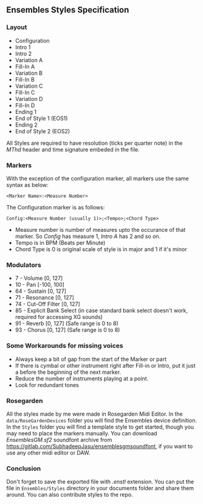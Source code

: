 ## Ensembles Styles Specification

### Layout
- Configuration
- Intro 1
- Intro 2
- Variation A
- Fill-In A
- Variation B
- Fill-In B
- Variation C
- Fill-In C
- Variation D
- Fill-In D
- Ending 1
- End of Style 1 (EOS1)
- Ending 2
- End of Style 2 (EOS2)

All Styles are required to have resolution (ticks per quarter note) in the *MThd* header and time signature embeded in the file.

### Markers
With the exception of the configuration marker, all markers use the same syntax as below:

```<Marker Name>:<Measure Number>```

The Configuration marker is as follows:

```Config:<Measure Number (usually 1)>;<Tempo>;<Chord Type>```

* Measure number is number of measures upto the occurance of that marker. So _Config_ has measure 1, _Intro A_ has 2 and so on.
* Tempo is in BPM (Beats per Minute)
* Chord Type is 0 is original scale of style is in major and 1 if it's minor

### Modulators
- 7  - Volume [0, 127]
- 10 - Pan [-100, 100]
- 64 - Sustain [0, 127]
- 71 - Resonance [0, 127]
- 74 - Cut-Off Filter [0, 127]
- 85 - Explicit Bank Select (in case standard bank select doesn't work, required for accessing XG sounds)
- 91 - Reverb [0, 127] (Safe range is 0 to 8)
- 93 - Chorus [0, 127] (Safe range is 0 to 8)


### Some Workarounds for missing voices
- Always keep a bit of gap from the start of the Marker or part
- If there is cymbal or other instrument right after Fill-in or Intro, put it just a before the beginning of the next marker.
- Reduce the number of instruments playing at a point.
- Look for redundant tones

### Rosegarden
All the styles made by me were made in Rosegarden Midi Editor.
In the `data/RoseGardenDevices` folder you will find the Ensembles device definition. In the `Styles` folder you will find a template style to get started, though you may need to place the markers manually. You can download *EnsemblesGM.sf2* soundfont archive from https://gitlab.com/SubhadeepJasu/ensemblesgmsoundfont, if you want to use any other midi editor or DAW.

### Conclusion

Don't forget to save the exported file with *.enstl* extension. You can put the file in `Ensembles/Styles` directory in your documents folder and share them around. You can also contribute styles to the repo.
